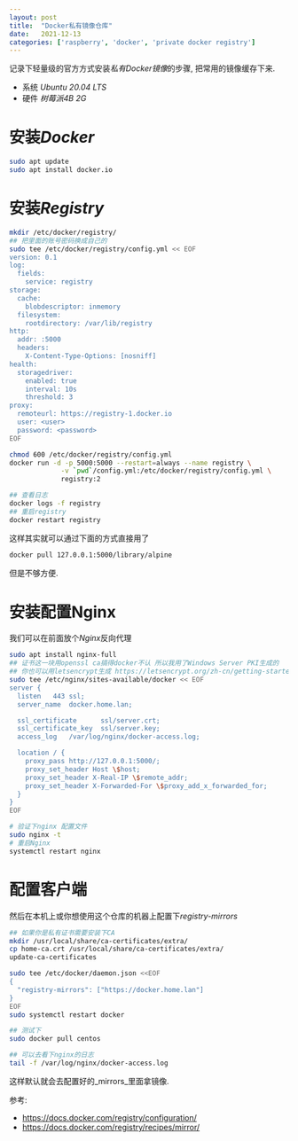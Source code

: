 ```yaml
---
layout: post
title:  "Docker私有镜像仓库"
date:   2021-12-13
categories: ['raspberry', 'docker', 'private docker registry']
---
```

记录下轻量级的官方方式安装*私有Docker镜像*的步骤, 把常用的镜像缓存下来.

- 系统 _Ubuntu 20.04 LTS_ 
- 硬件 _树莓派4B 2G_

# 安装*Docker*
```bash
sudo apt update
sudo apt install docker.io
```

# 安装*Registry*

```bash
mkdir /etc/docker/registry/
## 把里面的账号密码换成自己的
sudo tee /etc/docker/registry/config.yml << EOF
version: 0.1
log:
  fields:
    service: registry
storage:
  cache:
    blobdescriptor: inmemory
  filesystem:
    rootdirectory: /var/lib/registry
http:
  addr: :5000
  headers:
    X-Content-Type-Options: [nosniff]
health:
  storagedriver:
    enabled: true
    interval: 10s
    threshold: 3
proxy:
  remoteurl: https://registry-1.docker.io
  user: <user>
  password: <password>
EOF

chmod 600 /etc/docker/registry/config.yml 
docker run -d -p 5000:5000 --restart=always --name registry \
             -v `pwd`/config.yml:/etc/docker/registry/config.yml \
             registry:2

## 查看日志
docker logs -f registry
## 重启registry
docker restart registry
```

这样其实就可以通过下面的方式直接用了
```bash
docker pull 127.0.0.1:5000/library/alpine
```
但是不够方便.

# 安装配置Nginx
我们可以在前面放个*Nginx*反向代理

```bash
sudo apt install nginx-full
## 证书这一块用openssl ca搞得docker不认 所以我用了Windows Server PKI生成的
## 你也可以用letsencrypt生成 https://letsencrypt.org/zh-cn/getting-started/
sudo tee /etc/nginx/sites-available/docker << EOF
server {
  listen   443 ssl;
  server_name  docker.home.lan;

  ssl_certificate      ssl/server.crt;
  ssl_certificate_key  ssl/server.key;
  access_log   /var/log/nginx/docker-access.log;

  location / {
    proxy_pass http://127.0.0.1:5000/;
    proxy_set_header Host \$host;
    proxy_set_header X-Real-IP \$remote_addr;
    proxy_set_header X-Forwarded-For \$proxy_add_x_forwarded_for;
  }
}
EOF

# 验证下nginx 配置文件
sudo nginx -t
# 重启Nginx
systemctl restart nginx
```

# 配置客户端
然后在本机上或你想使用这个仓库的机器上配置下*registry-mirrors*

```bash
## 如果你是私有证书需要安装下CA
mkdir /usr/local/share/ca-certificates/extra/
cp home-ca.crt /usr/local/share/ca-certificates/extra/
update-ca-certificates

sudo tee /etc/docker/daemon.json <<EOF
{
  "registry-mirrors": ["https://docker.home.lan"]
}
EOF
sudo systemctl restart docker

## 测试下
sudo docker pull centos

## 可以去看下nginx的日志
tail -f /var/log/nginx/docker-access.log
```

这样默认就会去配置好的_mirrors_里面拿镜像.



参考:
- https://docs.docker.com/registry/configuration/
- https://docs.docker.com/registry/recipes/mirror/
